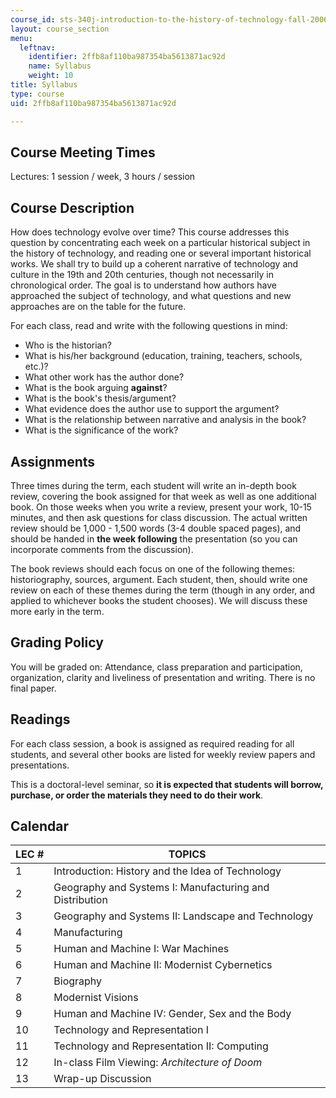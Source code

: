 ```yaml
---
course_id: sts-340j-introduction-to-the-history-of-technology-fall-2006
layout: course_section
menu:
  leftnav:
    identifier: 2ffb8af110ba987354ba5613871ac92d
    name: Syllabus
    weight: 10
title: Syllabus
type: course
uid: 2ffb8af110ba987354ba5613871ac92d

---
```


Course Meeting Times
--------------------

Lectures: 1 session / week, 3 hours / session

Course Description
------------------

How does technology evolve over time? This course addresses this question by concentrating each week on a particular historical subject in the history of technology, and reading one or several important historical works. We shall try to build up a coherent narrative of technology and culture in the 19th and 20th centuries, though not necessarily in chronological order. The goal is to understand how authors have approached the subject of technology, and what questions and new approaches are on the table for the future.

For each class, read and write with the following questions in mind:

*   Who is the historian?
*   What is his/her background (education, training, teachers, schools, etc.)?
*   What other work has the author done?
*   What is the book arguing **against**?
*   What is the book's thesis/argument?
*   What evidence does the author use to support the argument?
*   What is the relationship between narrative and analysis in the book?
*   What is the significance of the work?

Assignments
-----------

Three times during the term, each student will write an in-depth book review, covering the book assigned for that week as well as one additional book. On those weeks when you write a review, present your work, 10-15 minutes, and then ask questions for class discussion. The actual written review should be 1,000 - 1,500 words (3-4 double spaced pages), and should be handed in **the week following** the presentation (so you can incorporate comments from the discussion).

The book reviews should each focus on one of the following themes: historiography, sources, argument. Each student, then, should write one review on each of these themes during the term (though in any order, and applied to whichever books the student chooses). We will discuss these more early in the term.

Grading Policy
--------------

You will be graded on: Attendance, class preparation and participation, organization, clarity and liveliness of presentation and writing. There is no final paper.

Readings
--------

For each class session, a book is assigned as required reading for all students, and several other books are listed for weekly review papers and presentations.

This is a doctoral-level seminar, so **it is expected that students will borrow, purchase, or order the materials they need to do their work**.

Calendar
--------

| LEC # | TOPICS |
| --- | --- |
| 1 | Introduction: History and the Idea of Technology |
| 2 | Geography and Systems I: Manufacturing and Distribution |
| 3 | Geography and Systems II: Landscape and Technology |
| 4 | Manufacturing |
| 5 | Human and Machine I: War Machines |
| 6 | Human and Machine II: Modernist Cybernetics |
| 7 | Biography |
| 8 | Modernist Visions |
| 9 | Human and Machine IV: Gender, Sex and the Body |
| 10 | Technology and Representation I |
| 11 | Technology and Representation II: Computing |
| 12 | In-class Film Viewing: _Architecture of Doom_ |
| 13 | Wrap-up Discussion